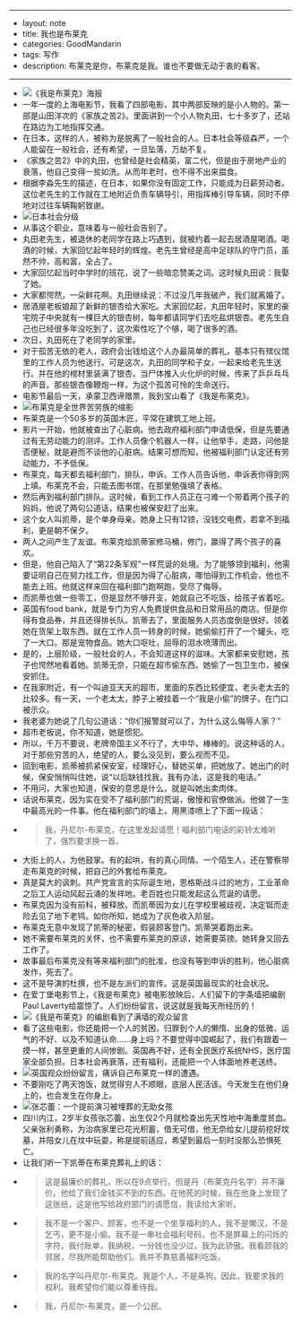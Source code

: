 - --
- layout: note
- title: 我也是布莱克
- categories: GoodMandarin
- tags: 写作
- description: 布莱克是你，布莱克是我。谁也不要做无动于衷的看客。
- --
- ![《我是布莱克》海报](http://upload-images.jianshu.io/upload_images/19107-28c790bd147b5ce1.jpg?imageMogr2/auto-orient/strip%7CimageView2/2/w/1240)
- 一年一度的上海电影节，我看了四部电影，其中两部反映的是小人物的。第一部是山田洋次的《家族之苦2》。里面讲到一个小人物丸田，七十多岁了，还站在路边为工地指挥交通。
- 在日本，这样的人，被称为是脱离了一般社会的人。日本社会等级森严，一个人能留在一般社会，还有希望，一旦坠落，万劫不复。
- 《家族之苦2》中的丸田，也曾经是社会精英，富二代，但是由于房地产业的衰落，他自己变得一贫如洗。从而年老时，也不得不出来揾食。
- 根据李淼先生的描述，在日本，如果你没有固定工作，只能成为日薪劳动者。这位老先生的工作就在工地附近负责车辆导引，用指挥棒引导车辆，同时不停地对过往车辆鞠躬致谢。
- ![日本社会分级](http://upload-images.jianshu.io/upload_images/19107-c6e0b4832d04e4f2.png?imageMogr2/auto-orient/strip%7CimageView2/2/w/1240)
- 从事这个职业，意味着与一般社会告别了。
- 丸田老先生，被退休的老同学在路上巧遇到，就被约着一起去居酒屋喝酒。喝酒的时候，大家回忆起年轻时的辉煌。老先生曾经是高中足球队的守门员，虽然不帅，高和富，全占了。
- 大家回忆起当时中学时的班花，说了一些暗恋赞美之词。这时候丸田说：我娶了她。
- 大家都愕然，一朵鲜花啊。丸田继续说：不过没几年我破产，我们就离婚了。
- 居酒屋老板娘超了新鲜的银杏给大家吃。大家回忆起，丸田年轻时，家里的豪宅院子中央就有一棵巨大的银杏树，每年都请同学们去吃盐烘银杏。老先生自己也已经很多年没吃到了，这次索性吃了个够，喝了很多的酒。
- 次日，丸田死在了老同学的家里。
- 对于孤苦无依的老人，政府会出钱给这个人办最简单的葬礼，基本只有殡仪馆里的工作人员为他送行。可是这次，丸田的同学和子女，一起来给老先生送行。并在他的棺材里装满了银杏。当尸体推入火化炉的时候，传来了乒乒乓乓的声音。那些银杏像鞭炮一样，为这个孤苦可怜的生命送行。
- 电影节最后一天，承蒙卫西谛赠票，我到宝山看了《我是布莱克》。
- ![布莱克是全世界苦劳族的缩影](http://upload-images.jianshu.io/upload_images/19107-dbd5e08da416c3da.jpg?imageMogr2/auto-orient/strip%7CimageView2/2/w/1240)
- 布莱克是一个50多岁的英国木匠，平常在建筑工地上班。
- 影片一开始，他就被查出了心脏病。他去政府福利部门申请低保，但是先要通过有无劳动能力的测评。工作人员像个机器人一样，让他举手，走路，问他是否便秘，就是避而不谈他的心脏病。结果可想而知，他被福利部门认定还有劳动能力，不予低保。
- 布莱克，每天都去福利部门，排队，申诉。工作人员告诉他，申诉表你得到网上填。布莱克不会，只能去图书馆，在那里勉强填了表格。
- 然后再到福利部门排队。这时候，看到工作人员正在刁难一个带着两个孩子的妈妈，他说了两句公道话，结果也被保安赶了出来。
- 这个女人叫凯蒂，是个单身母亲。她身上只有12镑，没钱交电费，若拿不到福利，更是朝不保夕。
- 两人之间产生了友谊。布莱克给凯蒂家修马桶，修门，赢得了两个孩子的喜欢。
- 但是，他自己陷入了“第22条军规”一样荒诞的处境。为了能够领到福利，他需要证明自己在努力找工作，但是因为得了心脏病，哪怕得到工作机会，他也不能去上班。他就这样来回在福利部门跑啊跑，受尽了侮辱。
- 而凯蒂也做一些零工，但是显然不够开支，她就自己不吃饭，给孩子省着吃。
- 英国有food bank，就是专门为穷人免费提供食品和日常用品的商店。但是你得有食品券，并且还得排长队。凯蒂去了，里面服务人员态度倒是很好。领着她在货架上取东西。就在工作人员一转身的时候，她偷偷打开了一个罐头，吃了一大口。那是宠物食品。她大口呕吐，屈辱的泪水喷薄而出。
- 是的，上层阶级，一般社会的人，不会知道这样的滋味。大家都来安慰她，孩子也愕然地看着她。凯蒂无奈，只能在超市偷东西。她偷了一包卫生巾，被保安抓住。
- 在我家附近，有一个叫迪亚天天的超市，里面的东西比较便宜，老头老太去的比较多。有一天，一个老太太，脖子上被挂着一个“我是小偷”的牌子，在门口被示众。
- 我老婆为她说了几句公道话：“你们报警就可以了，为什么这么侮辱人家？”
- 超市老板说，你不知道，她是惯犯。
- 所以，千万不要说，老牌帝国主义不行了，大中华，棒棒的。说这种话的人，对于那些穷苦的人，绝望的人，要么没见到，要么视而不见。
- 回到电影，凯蒂被抓紧保安室，经理好心，替她买单，把她放了。她出门的时候，保安悄悄叫住她，说“以后缺钱找我，我有办法，这是我的电话。”
- 不用问，大家也知道，保安的意思是什么，就是叫她出卖肉体。
- 话说布莱克，因为实在受不了福利部门的荒诞，傲慢和官僚做派。他做了一生中最高光的一件事。他在福利部门的墙上，用黑漆喷上了下面一段话：
- > 我，丹尼尔-布莱克，在这里发起请愿！福利部门电话的彩铃太难听了，强烈要求换一首。
- 大街上的人，为他鼓掌。有的起哄，有的真心同情。一个陌生人，还在警察带走布莱克的时候，把自己的外套给布莱克。
- 真是莫大的讽刺。共产党宣言的实际诞生地，恩格斯战斗过的地方，工业革命之后工人运动风起云涌的发祥地。老百姓也只能发起这么荒诞的请愿。
- 布莱克因为没有前科，被释放。而凯蒂因为女儿在学校里被歧视，决定铤而走险去见了地下老鸨。如你所知，她成为了灰色收入阶层。
- 布莱克无意中发现了凯蒂的秘密，假装顾客登门。凯蒂哭着跑出来。
- 她不需要布莱克的关怀，也不需要布莱克的原谅，她需要英镑。她转身又回去工作了。
- 故事最后布莱克没有等来福利部门的批准，也没有等到申诉的胜利，他心脏病发作，死去了。
- 这不是导演的杜撰，也不是左派们的宣传。这是英国最现实的社会状况。
- 在爱丁堡电影节上，《我是布莱克》被电影放映后，人们留下的字条墙把编剧Paul Laverty给震惊了。人们纷纷留言，说这就是我每天所经历的！
- ![《我是布莱克》的编剧看到了满墙的观众留言](http://upload-images.jianshu.io/upload_images/19107-9313d3f75d346dc3.jpg?imageMogr2/auto-orient/strip%7CimageView2/2/w/1240)
- 看了这些电影，你还能把一个人的贫困，归罪到个人的懒惰、出身的低微、运气的不好、以及不知道认命……身上吗？不要觉得中国崛起了，我们有跟着一摸一样，甚至更重的人间惨剧。英国再不好，还有全民医疗系统NHS，医疗国家全部负担。日本社会再衰落，还有福利，还能把一个人体面地养老送终。
- ![英国观众纷纷留言，痛诉自己布莱克一样的遭遇。](http://upload-images.jianshu.io/upload_images/19107-8e43949038de6593.jpg?imageMogr2/auto-orient/strip%7CimageView2/2/w/1240)
- 不要刚吃了两天饱饭，就觉得穷人不顺眼，底层人民活该。今天发生在他们身上的，也会发生在你身上。
- ![张芯蕾：一个提前演习被埋葬的无助女孩](http://upload-images.jianshu.io/upload_images/19107-3649b28dbf436654.jpg?imageMogr2/auto-orient/strip%7CimageView2/2/w/1240)
- 四川内江，2岁半女孩张芯蕾，出生仅2个月就检查出先天性地中海重度贫血。父亲张利勇称，为治病家里已花光积蓄，借无可借，他无奈给女儿提前挖好坟墓，并陪女儿在坟中玩耍，称是提前适应，希望到最后一刻时没那么恐惧死亡。
- 让我们听一下凯蒂在布莱克葬礼上的话：
- > 这是最廉价的葬礼，所以在9点举行。但是丹（布莱克丹名字）并不廉价。他给了我们金钱买不到的东西。在他死的时候，我在他身上发现了这张纸，这是他写给政府部门的请愿信，我读给大家听。
- > 我不是一个客户、顾客，也不是一个坐享福利的人，我不是懒汉，不是乞丐，更不是小偷。我不是一串社会福利号码，也不是屏幕上的闪烁的字符。我付账单，我纳税，一分钱也没少过，我为此骄傲。我看顾我的邻居，尽我所能帮助他们。我并不靠慈善福利吃饭。
- > 我的名字叫丹尼尔-布莱克。我是个人，不是条狗。因此，我要求我的权利。我希望你们能以尊重待我。
- > 我，丹尼尔-布莱克，是一个公民。
